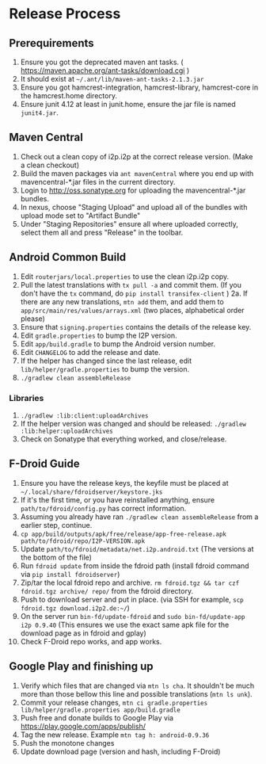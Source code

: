 # Release Process

## Prerequirements

1. Ensure you got the deprecated maven ant tasks. ( https://maven.apache.org/ant-tasks/download.cgi )
2. It should exist at `~/.ant/lib/maven-ant-tasks-2.1.3.jar`
3. Ensure you got hamcrest-integration, hamcrest-library, hamcrest-core in the hamcrest.home directory.
4. Ensure junit 4.12 at least in junit.home, ensure the jar file is named `junit4.jar`.

## Maven Central

1. Check out a clean copy of i2p.i2p at the correct release version. (Make a clean checkout)
2. Build the maven packages via `ant mavenCentral` where you end up with mavencentral-*.jar files in the current directory.
3. Login to http://oss.sonatype.org for uploading the mavencentral-*.jar bundles.
4. In nexus, choose "Staging Upload" and upload all of the bundles with upload mode set to "Artifact Bundle"
5. Under "Staging Repositories" ensure all where uploaded correctly, select them all and press "Release" in the toolbar.

## Android Common Build

1. Edit `routerjars/local.properties` to use the clean i2p.i2p copy.
2. Pull the latest translations with `tx pull -a` and commit them. (If you don't have the `tx` command, do `pip install transifex-client` )
2a. If there are any new translations, `mtn add` them, and add them to `app/src/main/res/values/arrays.xml` (two places, alphabetical order please)
3. Ensure that `signing.properties` contains the details of the release key.
4. Edit `gradle.properties` to bump the I2P version.
5. Edit `app/build.gradle` to bump the Android version number.
6. Edit `CHANGELOG` to add the release and date.
7. If the helper has changed since the last release, edit
   `lib/helper/gradle.properties` to bump the version.
8. `./gradlew clean assembleRelease`

### Libraries

1. `./gradlew :lib:client:uploadArchives`
2. If the helper version was changed and should be released: `./gradlew :lib:helper:uploadArchives`
3. Check on Sonatype that everything worked, and close/release.

## F-Droid Guide

1. Ensure you have the release keys, the keyfile must be placed at `~/.local/share/fdroidserver/keystore.jks`
2. If it's the first time, or you have reinstalled anything, ensure `path/to/fdroid/config.py` has correct information.
3. Assuming you already have ran `./gradlew clean assembleRelease` from a earlier step, continue.
4. `cp app/build/outputs/apk/free/release/app-free-release.apk path/to/fdroid/repo/I2P-VERSION.apk`
5. Update `path/to/fdroid/metadata/net.i2p.android.txt` (The versions at the bottom of the file)
6. Run `fdroid update` from inside the fdroid path (install fdroid command via `pip install fdroidserver`)
7. Zip/tar the local fdroid repo and archive. `rm fdroid.tgz && tar czf fdroid.tgz archive/ repo/` from the fdroid directory.
8. Push to download server and put in place. (via SSH for example, `scp fdroid.tgz download.i2p2.de:~/`)
9. On the server run `bin-fd/update-fdroid` and `sudo bin-fd/update-app i2p 0.9.40` (This ensures we use the exact same apk file for the download page as in fdroid and gplay)
10. Check F-Droid repo works, and app works.

## Google Play and finishing up

1. Verify which files that are changed via `mtn ls cha`. It shouldn't be much more than those bellow this line and possible translations (`mtn ls unk`).
2. Commit your release changes, `mtn ci gradle.properties lib/helper/gradle.properties app/build.gradle`
3. Push free and donate builds to Google Play via https://play.google.com/apps/publish/
4. Tag the new release. Example `mtn tag h: android-0.9.36`
5. Push the monotone changes
6. Update download page (version and hash, including F-Droid)



